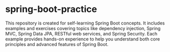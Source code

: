 # spring-boot-practice
This repository is created for self-learning Spring Boot concepts. It includes examples and exercises covering topics like dependency injection, Spring MVC, Spring Data JPA, RESTful web services, and Spring Security. Each example provides hands-on experience to help you understand both core principles and advanced features of Spring Boot.
